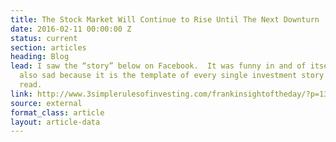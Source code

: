 ```yaml
---
title: The Stock Market Will Continue to Rise Until The Next Downturn
date: 2016-02-11 00:00:00 Z
status: current
section: articles
heading: Blog
lead: I saw the “story” below on Facebook.  It was funny in and of itself but it was
  also sad because it is the template of every single investment story you will ever
  read.
link: http://www.3simplerulesofinvesting.com/frankinsightoftheday/?p=1323
source: external
format_class: article
layout: article-data
---
```



